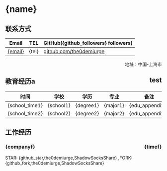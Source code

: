 # {name}

## 联系方式

| Email                     | TEL   | GitHub({github_followers} followers)                       |
| ------------------------- | ----- | ---------------------------------------------------------- |
| [{email}](mailto:{email}) | {tel} | [github.com/the0demiurge](https://github.com/the0demiurge) |

<p align=right>地址：中国-上海市</p>

## 教育经历<span style=float:right>test</span>a

| 时间           | 学校      | 学历      | 专业     | 备注            |
| -------------- | --------- | --------- | -------- | --------------- |
| {school_time1} | {school1} | {degree1} | {major1} | {edu_appendix1} |
| {school_time2} | {school2} | {degree2} | {major2} | {edu_appendix2} |

## 工作经历

<h3>{companyf}<span style="float:right">{timef}</span></h3>

STAR: {github_star,the0demiurge,ShadowSocksShare} ,FORK: {github_fork,the0demiurge,ShadowSocksShare}
